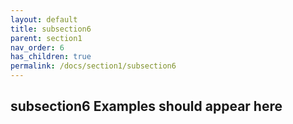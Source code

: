 ```yaml
---
layout: default
title: subsection6
parent: section1
nav_order: 6
has_children: true
permalink: /docs/section1/subsection6
---
```


## subsection6 Examples should appear here
